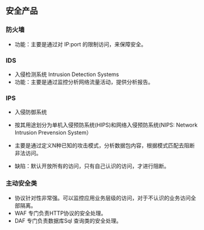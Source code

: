 ## 安全产品
### 防火墙
- 功能：主要是通过对 IP:port 的限制访问，来保障安全。

### IDS
- 入侵检测系统 Intrusion Detection Systems
- 功能：主要是通过监控分析网络流量活动，提供分析报告。

### IPS
- 入侵防御系统
- 按其用途划分为单机入侵预防系统(HIPS)和网络入侵预防系统(NIPS: Network Intrusion Prevension System）
- 主要是通过定义N种已知的攻击模式，分析数据包内容，根据模式匹配去阻断非法访问。

- 缺陷：默认开放所有的访问，只有自己认识的访问，才进行阻断。

### 主动安全类
- 协议针对性非常强。可以监控应用业务层级的访问，对于不认识的业务访问全部隔离。
- WAF 专门负责HTTP协议的安全处理。
- DAF 专门负责数据库Sql 查询类的安全处理。
